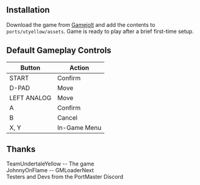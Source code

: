 ## Installation
Download the game from [Gamejolt](https://gamejolt.com/games/UndertaleYellow/136925) and add the contents to `ports/utyellow/assets`. Game is ready to play after a brief first-time setup.

## Default Gameplay Controls
| Button | Action |
|--|--|
|START|Confirm|
|D-PAD|Move|
|LEFT ANALOG|Move|
|A|Confirm|
|B|Cancel|
|X, Y|In-Game Menu|

## Thanks
TeamUndertaleYellow -- The game  
JohnnyOnFlame -- GMLoaderNext  
Testers and Devs from the PortMaster Discord  
